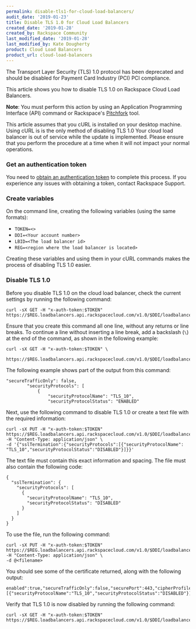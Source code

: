 ```yaml
---
permalink: disable-tls1-for-cloud-load-balancers/
audit_date: '2019-01-23'
title: Disable TLS 1.0 for Cloud Load Balancers
created_date: '2019-01-28'
created_by: Rackspace Community
last_modified_date: '2019-01-28'
last_modified_by: Kate Dougherty
product: Cloud Load Balancers
product_url: cloud-load-balancers
---
```


The Transport Layer Security (TLS) 1.0 protocol has been deprecated and
should be disabled for Payment Card Industry (PCI) PCI compliance.

This article shows you how to disable TLS 1.0 on Rackspace Cloud Load
Balancers.

**Note**: You must perform this action by using an Application Programming
Interface (API) command or Rackspace's [Pitchfork](https://pitchfork.rax.io)
tool.

This article assumes that you cURL is installed on your desktop machine. Using
cURL is is the only method of disabling TLS 1.0  Your cloud load balancer is
out of service while the update is implemented. Please ensure that you perform
the procedure at a time when it will not impact your normal operations.

### Get an authentication token

You need to [obtain an authentication
token](https://developer.rackspace.com/docs/cloud-load-balancers/quickstart/#authentication) to complete this process. If you experience any issues with
obtaining a token, contact Rackspace Support.

### Create variables

On the command line, creating the following variables (using the same formats):

- `TOKEN=<>`
- `DDI=<Your account number>`
- `LBID=<The load balancer id>`
- `REG=<region where the load balancer is located>`

Creating these variables and using them in your cURL commands makes the
process of disabling TLS 1.0 easier.

### Disable TLS 1.0

Before you disable TLS 1.0 on the cloud load balancer, check the current
settings by running the following command:

    curl -sX GET -H "x-auth-token:$TOKEN" https://$REG.loadbalancers.api.rackspacecloud.com/v1.0/$DDI/loadbalancers/$LBID/ssltermination

Ensure that you create this command all one line, without any returns or line
breaks. To continue a line without inserting a line break, add a backslash
(`\`) at the end of the command, as shown in the following example:

    curl -sX GET -H "x-auth-token:$TOKEN" \

    https://$REG.loadbalancers.api.rackspacecloud.com/v1.0/$DDI/loadbalancers/$LBID/ssltermination

The following example shows part of the output from this command:

    "secureTrafficOnly": false,
            "securityProtocols": [
                {
                    "securityProtocolName": "TLS_10",
                    "securityProtocolStatus": "ENABLED"

Next, use the following command to disable TLS 1.0 or create a text file with
the required information:

    curl -sX PUT -H "x-auth-token:$TOKEN" https://$REG.loadbalancers.api.rackspacecloud.com/v1.0/$DDI/loadbalancers/$LBID/ssltermination -H "Content-Type: application/json" \
    -d '{"sslTermination":{"securityProtocols":[{"securityProtocolName": "TLS_10","securityProtocolStatus":"DISABLED"}]}}'

The text file must contain this exact information and spacing. The file must
also contain the following code:

    {
      "sslTermination": {
        "securityProtocols": [
          {
            "securityProtocolName": "TLS_10",
            "securityProtocolStatus": "DISABLED"
          }
        ]
      }
    }

To use the file, run the following command:

    curl -sX PUT -H "x-auth-token:$TOKEN" https://$REG.loadbalancers.api.rackspacecloud.com/v1.0/$DDI/loadbalancers/$LBID/ssltermination -H "Content-Type: application/json" \
    -d @<filename>

You should see some of the certificate returned, along with the following
output:

    enabled":true,"secureTrafficOnly":false,"securePort":443,"cipherProfile":"default","securityProtocols":[{"securityProtocolName":"TLS_10","securityProtocolStatus":"DISABLED"}]}}

Verify that TLS 1.0 is now disabled by running the following command:

    curl -sX GET -H "x-auth-token:$TOKEN" https://$REG.loadbalancers.api.rackspacecloud.com/v1.0/$DDI/loadbalancers/$LBID/ssltermination

